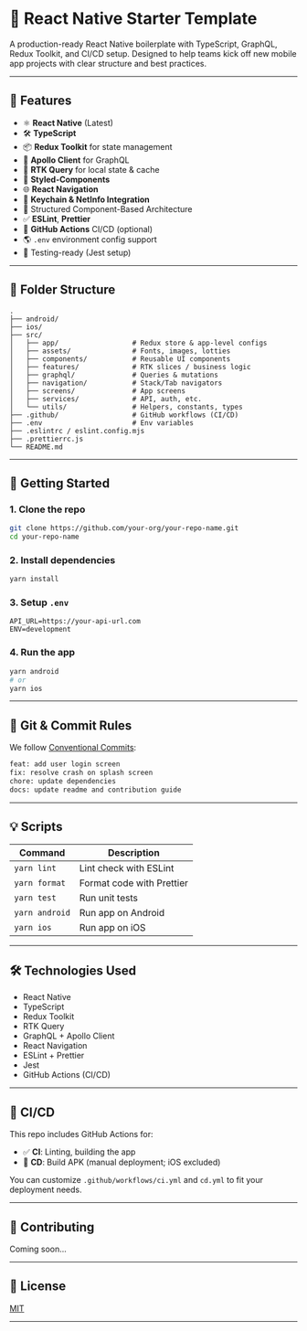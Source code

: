 # 🚀 React Native Starter Template

A production-ready React Native boilerplate with TypeScript, GraphQL, Redux Toolkit, and CI/CD setup. Designed to help teams kick off new mobile app projects with clear structure and best practices.

---

## 🧱 Features

- ⚛️ **React Native** (Latest)
- 🛠️ **TypeScript**
- 📦 **Redux Toolkit** for state management
- 🔮 **Apollo Client** for GraphQL
- 🎯 **RTK Query** for local state & cache
- 💅 **Styled-Components**
- 🌐 **React Navigation**
- 🔐 **Keychain & NetInfo Integration**
- 📁 Structured Component-Based Architecture
- ✅ **ESLint**, **Prettier**
- 🤖 **GitHub Actions** CI/CD (optional)
- 🌎 `.env` environment config support
- 🧪 Testing-ready (Jest setup)

---

## 📁 Folder Structure

```
.
├── android/
├── ios/
├── src/
│   ├── app/                  # Redux store & app-level configs
│   ├── assets/               # Fonts, images, lotties
│   ├── components/           # Reusable UI components
│   ├── features/             # RTK slices / business logic
│   ├── graphql/              # Queries & mutations
│   ├── navigation/           # Stack/Tab navigators
│   ├── screens/              # App screens
│   ├── services/             # API, auth, etc.
│   └── utils/                # Helpers, constants, types
├── .github/                  # GitHub workflows (CI/CD)
├── .env                      # Env variables
├── .eslintrc / eslint.config.mjs
├── .prettierrc.js
└── README.md
```

---

## 🧩 Getting Started

### 1. Clone the repo

```bash
git clone https://github.com/your-org/your-repo-name.git
cd your-repo-name
```

### 2. Install dependencies

```bash
yarn install
```

### 3. Setup `.env`

```env
API_URL=https://your-api-url.com
ENV=development
```

### 4. Run the app

```bash
yarn android
# or
yarn ios
```

---

## 🚥 Git & Commit Rules

We follow [Conventional Commits](https://www.conventionalcommits.org):

```bash
feat: add user login screen
fix: resolve crash on splash screen
chore: update dependencies
docs: update readme and contribution guide
```

---

## 💡 Scripts

| Command       | Description              |
|---------------|--------------------------|
| `yarn lint`   | Lint check with ESLint   |
| `yarn format` | Format code with Prettier|
| `yarn test`   | Run unit tests           |
| `yarn android`| Run app on Android       |
| `yarn ios`    | Run app on iOS           |

---

## 🛠 Technologies Used

- React Native
- TypeScript
- Redux Toolkit
- RTK Query
- GraphQL + Apollo Client
- React Navigation
- ESLint + Prettier
- Jest
- GitHub Actions (CI/CD)

---

## 🚧 CI/CD

This repo includes GitHub Actions for:

- ✅ **CI**: Linting, building the app
- 🚀 **CD**: Build APK (manual deployment; iOS excluded)

You can customize `.github/workflows/ci.yml` and `cd.yml` to fit your deployment needs.

---

## 🧠 Contributing

Coming soon...

---

## 📄 License

[MIT](LICENSE)

---
